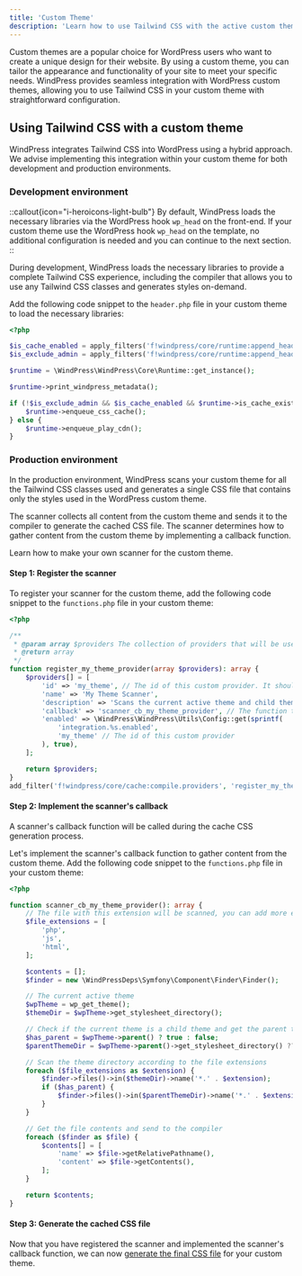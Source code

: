 ```yaml
---
title: 'Custom Theme'
description: 'Learn how to use Tailwind CSS with the active custom theme.'
---
```


Custom themes are a popular choice for WordPress users who want to create a unique design for their website. By using a custom theme, you can tailor the appearance and functionality of your site to meet your specific needs. WindPress provides seamless integration with WordPress custom themes, allowing you to use Tailwind CSS in your custom theme with straightforward configuration.

## Using Tailwind CSS with a custom theme

WindPress integrates Tailwind CSS into WordPress using a hybrid approach. We advise implementing this integration within your custom theme for both development and production environments.

### Development environment

::callout{icon="i-heroicons-light-bulb"}
By default, WindPress loads the necessary libraries via the WordPress hook `wp_head` on the front-end. If your custom theme use the WordPress hook `wp_head` on the template, no additional configuration is needed and you can continue to the next section.
::

During development, WindPress loads the necessary libraries to provide a complete Tailwind CSS experience, including the compiler that allows you to use any Tailwind CSS classes and generates styles on-demand.

Add the following code snippet to the `header.php` file in your custom theme to load the necessary libraries:

```php [header.php]
<?php

$is_cache_enabled = apply_filters('f!windpress/core/runtime:append_header.cache_enabled', \WindPress\WindPress\Utils\Config::get('performance.cache.enabled', false));
$is_exclude_admin = apply_filters('f!windpress/core/runtime:append_header.exclude_admin', \WindPress\WindPress\Utils\Config::get('performance.cache.exclude_admin', false) && current_user_can('manage_options'));

$runtime = \WindPress\WindPress\Core\Runtime::get_instance();

$runtime->print_windpress_metadata();

if (!$is_exclude_admin && $is_cache_enabled && $runtime->is_cache_exists()) {
    $runtime->enqueue_css_cache();
} else {
    $runtime->enqueue_play_cdn();
}
```

### Production environment

In the production environment, WindPress scans your custom theme for all the Tailwind CSS classes used and generates a single CSS file that contains only the styles used in the WordPress custom theme.

The scanner collects all content from the custom theme and sends it to the compiler to generate the cached CSS file. The scanner determines how to gather content from the custom theme by implementing a callback function.

Learn how to make your own scanner for the custom theme.

#### Step 1: Register the scanner

To register your scanner for the custom theme, add the following code snippet to the `functions.php` file in your custom theme:

```php [functions.php]
<?php

/**
 * @param array $providers The collection of providers that will be used to scan the design payload
 * @return array
 */
function register_my_theme_provider(array $providers): array {
    $providers[] = [
        'id' => 'my_theme', // The id of this custom provider. It should be unique across all providers
        'name' => 'My Theme Scanner',
        'description' => 'Scans the current active theme and child theme',
        'callback' => 'scanner_cb_my_theme_provider', // The function that will be called to get the data. Please see the next step for the implementation
        'enabled' => \WindPress\WindPress\Utils\Config::get(sprintf(
            'integration.%s.enabled',
            'my_theme' // The id of this custom provider
        ), true),
    ];

    return $providers;
}
add_filter('f!windpress/core/cache:compile.providers', 'register_my_theme_provider');
```

#### Step 2: Implement the scanner's callback

A scanner's callback function will be called during the cache CSS generation process.

Let's implement the scanner's callback function to gather content from the custom theme. Add the following code snippet to the `functions.php` file in your custom theme:

```php [functions.php]
<?php

function scanner_cb_my_theme_provider(): array {
    // The file with this extension will be scanned, you can add more extensions if needed
    $file_extensions = [
        'php',
        'js',
        'html',
    ];

    $contents = [];
    $finder = new \WindPressDeps\Symfony\Component\Finder\Finder();

    // The current active theme
    $wpTheme = wp_get_theme();
    $themeDir = $wpTheme->get_stylesheet_directory();

    // Check if the current theme is a child theme and get the parent theme directory
    $has_parent = $wpTheme->parent() ? true : false;
    $parentThemeDir = $wpTheme->parent()->get_stylesheet_directory() ?? null;

    // Scan the theme directory according to the file extensions
    foreach ($file_extensions as $extension) {
        $finder->files()->in($themeDir)->name('*.' . $extension);
        if ($has_parent) {
            $finder->files()->in($parentThemeDir)->name('*.' . $extension);
        }
    }

    // Get the file contents and send to the compiler
    foreach ($finder as $file) {
        $contents[] = [
            'name' => $file->getRelativePathname(),
            'content' => $file->getContents(),
        ];
    }

    return $contents;
}
```

#### Step 3: Generate the cached CSS file

Now that you have registered the scanner and implemented the scanner's callback function, we can now [generate the final CSS file](/docs/advanced/cache#generating-the-cached-css) for your custom theme.